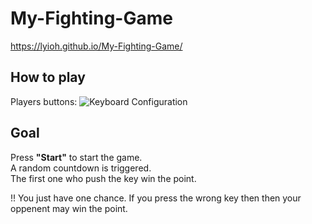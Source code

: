 # My-Fighting-Game

https://lyioh.github.io/My-Fighting-Game/

## How to play
Players buttons:
![Keyboard Configuration](linkHere "Keyboard Configuration")

## Goal
Press **"Start"** to start the game.  
A random countdown is triggered.  
The first one who push the key win the point.

!! You just have one chance. If you press the wrong key then then your oppenent may win the point.